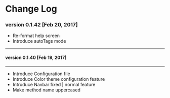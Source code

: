 # Change Log

### version 0.1.42 [Feb 20, 2017]
 - Re-format help screen
 - Introduce autoTags mode


-------------
#### version 0.1.40 [Feb 19, 2017]
-------------
 - Introduce Configuration file
 - Introduce Color theme configuration feature
 - Introduce Navbar fixed | normal feature
 - Make method name uppercased
